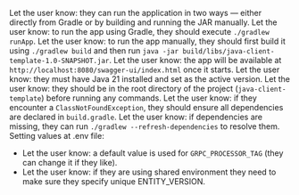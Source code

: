 Let the user know: they can run the application in two ways — either directly from Gradle or by building and running the JAR manually.
Let the user know: to run the app using Gradle, they should execute `./gradlew runApp`.
Let the user know: to run the app manually, they should first build it using `./gradlew build` and then run `java -jar build/libs/java-client-template-1.0-SNAPSHOT.jar`.
Let the user know: the app will be available at `http://localhost:8080/swagger-ui/index.html` once it starts.
Let the user know: they must have Java 21 installed and set as the active version.
Let the user know: they should be in the root directory of the project (`java-client-template`) before running any commands.
Let the user know: if they encounter a `ClassNotFoundException`, they should ensure all dependencies are declared in `build.gradle`.
Let the user know: if dependencies are missing, they can run `./gradlew --refresh-dependencies` to resolve them.
 Setting values at .env file: 
- Let the user know: a default value is used for `GRPC_PROCESSOR_TAG` (they can change it if they like).
- Let the user know: if they are using shared environment they need to make sure they specify unique ENTITY_VERSION.